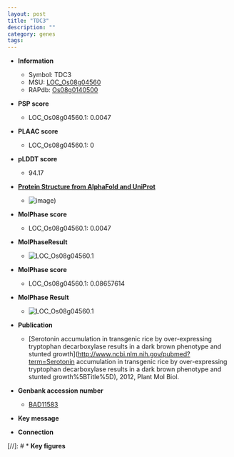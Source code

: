 ```yaml
---
layout: post
title: "TDC3"
description: ""
category: genes
tags: 
---
```


* **Information**  
    + Symbol: TDC3  
    + MSU: [LOC_Os08g04560](http://rice.plantbiology.msu.edu/cgi-bin/ORF_infopage.cgi?orf=LOC_Os08g04560)  
    + RAPdb: [Os08g0140500](http://rapdb.dna.affrc.go.jp/viewer/gbrowse_details/irgsp1?name=Os08g0140500)  

* **PSP score**  
    + LOC_Os08g04560.1: 0.0047 

* **PLAAC score**  
    + LOC_Os08g04560.1: 0 

* **pLDDT score**
    + 94.17

* **[Protein Structure from AlphaFold and UniProt](https://www.uniprot.org/uniprotkb/Q0J832/entry#structure)**
    + ![image](https://ricepsp.github.io/images/Q0/AF-Q0J832-F1.png))

* **MolPhase score**
    + LOC_Os08g04560.1: 0.0047

* **MolPhaseResult**
    + ![LOC_Os08g04560.1](https://ricepsp.github.io/pictures/LOC_Os08g/LOC_Os08g04560.1.png)

* **MolPhase score**
    + LOC_Os08g04560.1: 0.08657614

* **MolPhase Result**
    + ![LOC_Os08g04560.1](https://304243504.github.io/Pictures/LOC_Os08g/LOC_Os08g04560.1.png)

* **Publication**  
    + [Serotonin accumulation in transgenic rice by over-expressing tryptophan decarboxylase results in a dark brown phenotype and stunted growth](http://www.ncbi.nlm.nih.gov/pubmed?term=Serotonin accumulation in transgenic rice by over-expressing tryptophan decarboxylase results in a dark brown phenotype and stunted growth%5BTitle%5D), 2012, Plant Mol Biol.

* **Genbank accession number**  
    + [BAD11583](http://www.ncbi.nlm.nih.gov/nuccore/BAD11583)

* **Key message**  

* **Connection**  

[//]: # * **Key figures**  


